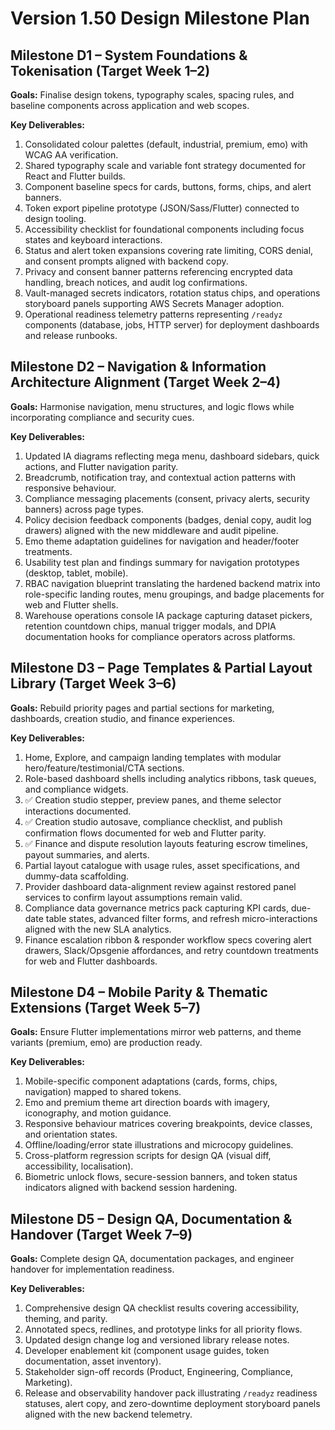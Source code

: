 # Version 1.50 Design Milestone Plan

## Milestone D1 – System Foundations & Tokenisation (Target Week 1–2)
**Goals:** Finalise design tokens, typography scales, spacing rules, and baseline components across application and web scopes.

**Key Deliverables:**
1. Consolidated colour palettes (default, industrial, premium, emo) with WCAG AA verification.
2. Shared typography scale and variable font strategy documented for React and Flutter builds.
3. Component baseline specs for cards, buttons, forms, chips, and alert banners.
4. Token export pipeline prototype (JSON/Sass/Flutter) connected to design tooling.
5. Accessibility checklist for foundational components including focus states and keyboard interactions.
6. Status and alert token expansions covering rate limiting, CORS denial, and consent prompts aligned with backend copy.
7. Privacy and consent banner patterns referencing encrypted data handling, breach notices, and audit log confirmations.
8. Vault-managed secrets indicators, rotation status chips, and operations storyboard panels supporting AWS Secrets Manager adoption.
9. Operational readiness telemetry patterns representing `/readyz` components (database, jobs, HTTP server) for deployment dashboards and release runbooks.

## Milestone D2 – Navigation & Information Architecture Alignment (Target Week 2–4)
**Goals:** Harmonise navigation, menu structures, and logic flows while incorporating compliance and security cues.

**Key Deliverables:**
1. Updated IA diagrams reflecting mega menu, dashboard sidebars, quick actions, and Flutter navigation parity.
2. Breadcrumb, notification tray, and contextual action patterns with responsive behaviour.
3. Compliance messaging placements (consent, privacy alerts, security banners) across page types.
4. Policy decision feedback components (badges, denial copy, audit log drawers) aligned with the new middleware and audit pipeline.
5. Emo theme adaptation guidelines for navigation and header/footer treatments.
6. Usability test plan and findings summary for navigation prototypes (desktop, tablet, mobile).
7. RBAC navigation blueprint translating the hardened backend matrix into role-specific landing routes, menu groupings, and badge placements for web and Flutter shells.
8. Warehouse operations console IA package capturing dataset pickers, retention countdown chips, manual trigger modals, and DPIA documentation hooks for compliance operators across platforms.

## Milestone D3 – Page Templates & Partial Layout Library (Target Week 3–6)
**Goals:** Rebuild priority pages and partial sections for marketing, dashboards, creation studio, and finance experiences.

**Key Deliverables:**
1. Home, Explore, and campaign landing templates with modular hero/feature/testimonial/CTA sections.
2. Role-based dashboard shells including analytics ribbons, task queues, and compliance widgets.
3. ✅ Creation studio stepper, preview panes, and theme selector interactions documented.
4. ✅ Creation studio autosave, compliance checklist, and publish confirmation flows documented for web and Flutter parity.
5. ✅ Finance and dispute resolution layouts featuring escrow timelines, payout summaries, and alerts.
6. Partial layout catalogue with usage rules, asset specifications, and dummy-data scaffolding.
7. Provider dashboard data-alignment review against restored panel services to confirm layout assumptions remain valid.
8. Compliance data governance metrics pack capturing KPI cards, due-date table states, advanced filter forms, and refresh micro-interactions aligned with the new SLA analytics.
9. Finance escalation ribbon & responder workflow specs covering alert drawers, Slack/Opsgenie affordances, and retry countdown treatments for web and Flutter dashboards.

## Milestone D4 – Mobile Parity & Thematic Extensions (Target Week 5–7)
**Goals:** Ensure Flutter implementations mirror web patterns, and theme variants (premium, emo) are production ready.

**Key Deliverables:**
1. Mobile-specific component adaptations (cards, forms, chips, navigation) mapped to shared tokens.
2. Emo and premium theme art direction boards with imagery, iconography, and motion guidance.
3. Responsive behaviour matrices covering breakpoints, device classes, and orientation states.
4. Offline/loading/error state illustrations and microcopy guidelines.
5. Cross-platform regression scripts for design QA (visual diff, accessibility, localisation).
6. Biometric unlock flows, secure-session banners, and token status indicators aligned with backend session hardening.

## Milestone D5 – Design QA, Documentation & Handover (Target Week 7–9)
**Goals:** Complete design QA, documentation packages, and engineer handover for implementation readiness.

**Key Deliverables:**
1. Comprehensive design QA checklist results covering accessibility, theming, and parity.
2. Annotated specs, redlines, and prototype links for all priority flows.
3. Updated design change log and versioned library release notes.
4. Developer enablement kit (component usage guides, token documentation, asset inventory).
5. Stakeholder sign-off records (Product, Engineering, Compliance, Marketing).
6. Release and observability handover pack illustrating `/readyz` readiness statuses, alert copy, and zero-downtime deployment storyboard panels aligned with the new backend telemetry.
